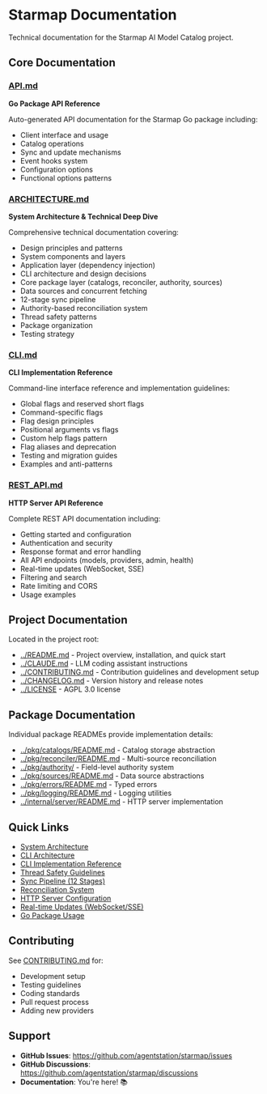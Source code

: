 # Starmap Documentation

Technical documentation for the Starmap AI Model Catalog project.

## Core Documentation

### [API.md](API.md)
**Go Package API Reference**

Auto-generated API documentation for the Starmap Go package including:
- Client interface and usage
- Catalog operations
- Sync and update mechanisms
- Event hooks system
- Configuration options
- Functional options patterns

### [ARCHITECTURE.md](ARCHITECTURE.md)
**System Architecture & Technical Deep Dive**

Comprehensive technical documentation covering:
- Design principles and patterns
- System components and layers
- Application layer (dependency injection)
- CLI architecture and design decisions
- Core package layer (catalogs, reconciler, authority, sources)
- Data sources and concurrent fetching
- 12-stage sync pipeline
- Authority-based reconciliation system
- Thread safety patterns
- Package organization
- Testing strategy

### [CLI.md](CLI.md)
**CLI Implementation Reference**

Command-line interface reference and implementation guidelines:
- Global flags and reserved short flags
- Command-specific flags
- Flag design principles
- Positional arguments vs flags
- Custom help flags pattern
- Flag aliases and deprecation
- Testing and migration guides
- Examples and anti-patterns

### [REST_API.md](REST_API.md)
**HTTP Server API Reference**

Complete REST API documentation including:
- Getting started and configuration
- Authentication and security
- Response format and error handling
- All API endpoints (models, providers, admin, health)
- Real-time updates (WebSocket, SSE)
- Filtering and search
- Rate limiting and CORS
- Usage examples

## Project Documentation

Located in the project root:

- [../README.md](../README.md) - Project overview, installation, and quick start
- [../CLAUDE.md](../CLAUDE.md) - LLM coding assistant instructions
- [../CONTRIBUTING.md](../CONTRIBUTING.md) - Contribution guidelines and development setup
- [../CHANGELOG.md](../CHANGELOG.md) - Version history and release notes
- [../LICENSE](../LICENSE) - AGPL 3.0 license

## Package Documentation

Individual package READMEs provide implementation details:

- [../pkg/catalogs/README.md](../pkg/catalogs/README.md) - Catalog storage abstraction
- [../pkg/reconciler/README.md](../pkg/reconciler/README.md) - Multi-source reconciliation
- [../pkg/authority/](../pkg/authority/) - Field-level authority system
- [../pkg/sources/README.md](../pkg/sources/README.md) - Data source abstractions
- [../pkg/errors/README.md](../pkg/errors/README.md) - Typed errors
- [../pkg/logging/README.md](../pkg/logging/README.md) - Logging utilities
- [../internal/server/README.md](../internal/server/README.md) - HTTP server implementation

## Quick Links

- [System Architecture](ARCHITECTURE.md#overview)
- [CLI Architecture](ARCHITECTURE.md#cli-architecture)
- [CLI Implementation Reference](CLI.md)
- [Thread Safety Guidelines](ARCHITECTURE.md#thread-safety)
- [Sync Pipeline (12 Stages)](ARCHITECTURE.md#sync-pipeline)
- [Reconciliation System](ARCHITECTURE.md#reconciliation-system)
- [HTTP Server Configuration](REST_API.md#configuration)
- [Real-time Updates (WebSocket/SSE)](REST_API.md#real-time-updates)
- [Go Package Usage](API.md#client)

## Contributing

See [CONTRIBUTING.md](../CONTRIBUTING.md) for:
- Development setup
- Testing guidelines
- Coding standards
- Pull request process
- Adding new providers

## Support

- **GitHub Issues**: https://github.com/agentstation/starmap/issues
- **GitHub Discussions**: https://github.com/agentstation/starmap/discussions
- **Documentation**: You're here! 📚
